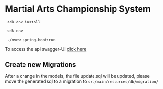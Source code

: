 # Martial Arts Championship System

```bash
 sdk env install
```
```bash
 sdk env
```
```bash
 ./mvnw spring-boot:run
```

To access the api swagger-UI [click here](http://localhost:8080/swagger-ui/index.html)

## Create new Migrations

After a change in the models, the file update.sql will be updated, please move the generated sql to a migration to
`src/main/resources/db/migration/`


